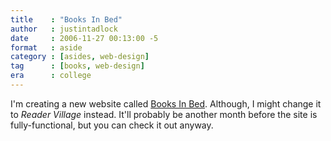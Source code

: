 ```yaml
---
title    : "Books In Bed"
author   : justintadlock
date     : 2006-11-27 00:13:00 -5
format   : aside
category : [asides, web-design]
tag      : [books, web-design]
era      : college
---
```


I'm creating a new website called <a href="http://booksinbed.com" title="Books In Bed (External Link)" rel="external"> Books In Bed</a>.  Although, I might change it to <i> Reader Village</i> instead.  It'll probably be another month before the site is fully-functional, but you can check it out anyway.
